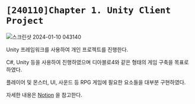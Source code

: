# ```[240110]Chapter 1. Unity Client Project```
![스크린샷 2024-01-10 043140](https://github.com/d0bee/Unity-to-Server/assets/140006827/90edacff-ed13-494b-81dc-8f7575ed2335)

Unity 프레임워크를 사용하여 개인 프로젝트를 진행한다.

C#, Unity 등을 사용하여 진행하였으며 디아블로4와 같은 형태의 게임 구축을 목표로 하였다.

플레이어 및 몬스터, UI, 사운드 등 RPG 게임에 필요한 요소들을 대부분 구현하였다.

자세한 내용은 [Notion](https://gilded-saltopus-f44.notion.site/Unity-to-Server-1-7b0cf32f8de745aa90a7081b8474e990?pvs=4) 을 참고한다.
